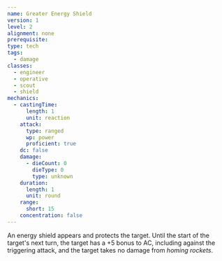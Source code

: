 ```yaml
---
name: Greater Energy Shield
version: 1
level: 2
alignment: none
prerequisite: 
type: tech
tags:
  - damage
classes:
  - engineer
  - operative
  - scout
  - shield
mechanics:
  - castingTime:
      length: 1
      unit: reaction
    attack:
      type: ranged
      wp: power
      proficient: true
    dc: false
    damage:
      - dieCount: 0
        dieType: 0
        type: unknown
    duration:
      length: 1
      unit: round
    range:
      short: 15
    concentration: false
---
```

An energy shield appears and protects the target. Until the start of the target's next turn, the target has a +5 bonus to AC, including against the triggering attack, and the target takes no damage from *homing rockets*.
    
